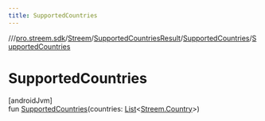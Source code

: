```yaml
---
title: SupportedCountries
---
```

//[<root>](../../../../../index.html)/[pro.streem.sdk](../../../index.html)/[Streem](../../index.html)/[SupportedCountriesResult](../index.html)/[SupportedCountries](index.html)/[SupportedCountries](-supported-countries.html)



# SupportedCountries



[androidJvm]\
fun [SupportedCountries](-supported-countries.html)(countries: [List](https://kotlinlang.org/api/latest/jvm/stdlib/kotlin.collections/-list/index.html)&lt;[Streem.Country](../../-country/index.html)&gt;)




